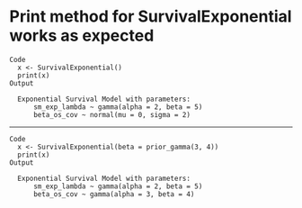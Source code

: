 # Print method for SurvivalExponential works as expected

    Code
      x <- SurvivalExponential()
      print(x)
    Output
      
      Exponential Survival Model with parameters:
          sm_exp_lambda ~ gamma(alpha = 2, beta = 5)
          beta_os_cov ~ normal(mu = 0, sigma = 2)
      

---

    Code
      x <- SurvivalExponential(beta = prior_gamma(3, 4))
      print(x)
    Output
      
      Exponential Survival Model with parameters:
          sm_exp_lambda ~ gamma(alpha = 2, beta = 5)
          beta_os_cov ~ gamma(alpha = 3, beta = 4)
      


